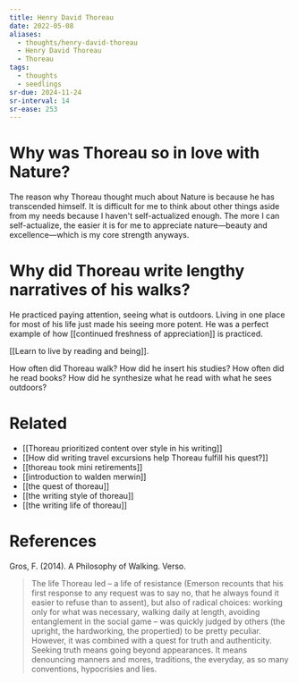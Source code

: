 ```yaml
---
title: Henry David Thoreau
date: 2022-05-08
aliases:
  - thoughts/henry-david-thoreau
  - Henry David Thoreau
  - Thoreau
tags:
  - thoughts
  - seedlings
sr-due: 2024-11-24
sr-interval: 14
sr-ease: 253
---
```

# Why was Thoreau so in love with Nature?

The reason why Thoreau thought much about Nature is because he has transcended himself. It is difficult for me to think about other things aside from my needs because I haven't self-actualized enough. The more I can self-actualize, the easier it is for me to appreciate nature—beauty and excellence—which is my core strength anyways.

# Why did Thoreau write lengthy narratives of his walks?

He practiced paying attention, seeing what is outdoors. Living in one place for most of his life just made his seeing more potent. He was a perfect example of how [[continued freshness of appreciation]] is practiced.

[[Learn to live by reading and being]].

How often did Thoreau walk?
How did he insert his studies?
How often did he read books?
How did he synthesize what he read with what he sees outdoors?

# Related

- [[Thoreau prioritized content over style in his writing]]
- [[How did writing travel excursions help Thoreau fulfill his quest?]]
- [[thoreau took mini retirements]]
- [[introduction to walden merwin]]
- [[the quest of thoreau]]
- [[the writing style of thoreau]]
- [[the writing life of thoreau]]

# References

Gros, F. (2014). A Philosophy of Walking. Verso.

> The life Thoreau led – a life of resistance (Emerson recounts that his first response to any request was to say no, that he always found it easier to refuse than to assent), but also of radical choices: working only for what was necessary, walking daily at length, avoiding entanglement in the social game – was quickly judged by others (the upright, the hardworking, the propertied) to be pretty peculiar. However, it was combined with a quest for truth and authenticity. Seeking truth means going beyond appearances. It means denouncing manners and mores, traditions, the everyday, as so many conventions, hypocrisies and lies.